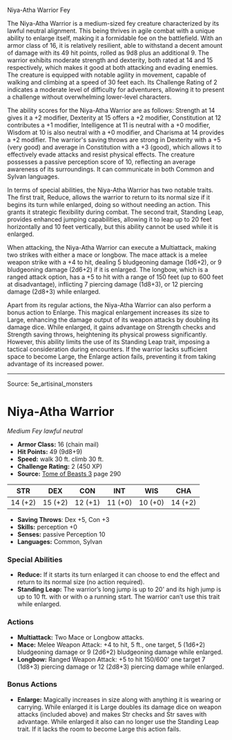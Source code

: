 <MonsterName/>Niya-Atha Warrior</MonsterName>
<CreatureType/>Fey</CreatureType>

<summary>The Niya-Atha Warrior is a medium-sized fey creature characterized by its lawful neutral alignment. This being thrives in agile combat with a unique ability to enlarge itself, making it a formidable foe on the battlefield. With an armor class of 16, it is relatively resilient, able to withstand a decent amount of damage with its 49 hit points, rolled as 9d8 plus an additional 9. The warrior exhibits moderate strength and dexterity, both rated at 14 and 15 respectively, which makes it good at both attacking and evading enemies. The creature is equipped with notable agility in movement, capable of walking and climbing at a speed of 30 feet each. Its Challenge Rating of 2 indicates a moderate level of difficulty for adventurers, allowing it to present a challenge without overwhelming lower-level characters.</summary>

<detail>

The ability scores for the Niya-Atha Warrior are as follows: Strength at 14 gives it a +2 modifier, Dexterity at 15 offers a +2 modifier, Constitution at 12 contributes a +1 modifier, Intelligence at 11 is neutral with a +0 modifier, Wisdom at 10 is also neutral with a +0 modifier, and Charisma at 14 provides a +2 modifier. The warrior's saving throws are strong in Dexterity with a +5 (very good) and average in Constitution with a +3 (good), which allows it to effectively evade attacks and resist physical effects. The creature possesses a passive perception score of 10, reflecting an average awareness of its surroundings. It can communicate in both Common and Sylvan languages.

In terms of special abilities, the Niya-Atha Warrior has two notable traits. The first trait, Reduce, allows the warrior to return to its normal size if it begins its turn while enlarged, doing so without needing an action. This grants it strategic flexibility during combat. The second trait, Standing Leap, provides enhanced jumping capabilities, allowing it to leap up to 20 feet horizontally and 10 feet vertically, but this ability cannot be used while it is enlarged.

When attacking, the Niya-Atha Warrior can execute a Multiattack, making two strikes with either a mace or longbow. The mace attack is a melee weapon strike with a +4 to hit, dealing 5 bludgeoning damage (1d6+2), or 9 bludgeoning damage (2d6+2) if it is enlarged. The longbow, which is a ranged attack option, has a +5 to hit with a range of 150 feet (up to 600 feet at disadvantage), inflicting 7 piercing damage (1d8+3), or 12 piercing damage (2d8+3) while enlarged.

Apart from its regular actions, the Niya-Atha Warrior can also perform a bonus action to Enlarge. This magical enlargement increases its size to Large, enhancing the damage output of its weapon attacks by doubling its damage dice. While enlarged, it gains advantage on Strength checks and Strength saving throws, heightening its physical prowess significantly. However, this ability limits the use of its Standing Leap trait, imposing a tactical consideration during encounters. If the warrior lacks sufficient space to become Large, the Enlarge action fails, preventing it from taking advantage of its increased power.</detail>



---

Source: 5e_artisinal_monsters

# Niya-Atha Warrior

*Medium* *Fey* *lawful neutral*

- **Armor Class:** 16 (chain mail)
- **Hit Points:** 49 (9d8+9)
- **Speed:** walk 30 ft. climb 30 ft.
- **Challenge Rating:** 2 (450 XP)
- **Source:** [Tome of Beasts 3](https://koboldpress.com/kpstore/product/tome-of-beasts-3-for-5th-edition/) page 290

| STR | DEX | CON | INT | WIS | CHA |
| --- | --- | --- | --- | --- | --- |
| 14 (+2) | 15 (+2) | 12 (+1) | 11 (+0) | 10 (+0) | 14 (+2) |

- **Saving Throws**: Dex +5, Con +3
- **Skills:** perception +0
- **Senses:** passive Perception 10
- **Languages:** Common, Sylvan

### Special Abilities

- **Reduce:** If it starts its turn enlarged it can choose to end the effect and return to its normal size (no action required).
- **Standing Leap:** The warrior’s long jump is up to 20' and its high jump is up to 10 ft. with or with o a running start. The warrior can’t use this trait while enlarged.

### Actions

- **Multiattack:** Two Mace or Longbow attacks.
- **Mace:** Melee Weapon Attack: +4 to hit, 5 ft., one target, 5 (1d6+2) bludgeoning damage or 9 (2d6+2) bludgeoning damage while enlarged.
- **Longbow:** Ranged Weapon Attack: +5 to hit 150/600' one target 7 (1d8+3) piercing damage or 12 (2d8+3) piercing damage while enlarged.

### Bonus Actions

- **Enlarge:** Magically increases in size along with anything it is wearing or carrying. While enlarged it is Large doubles its damage dice on weapon attacks (included above) and makes Str checks and Str saves with advantage. While enlarged it also can no longer use the Standing Leap trait. If it lacks the room to become Large this action fails.




